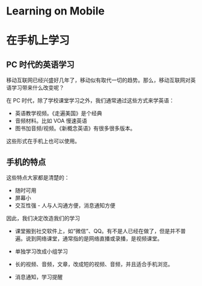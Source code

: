 # Learning on Mobile

# 在手机上学习

## PC 时代的英语学习


移动互联网已经兴盛好几年了，移动似有取代一切的趋势。那么，移动互联网对英语学习带来什么改变呢？


在 PC 时代，除了学校课堂学习之外，我们通常通过这些方式来学英语：

- 英语教学视频。《走遍美国》是个经典
- 音频材料。比如 VOA 慢速英语
- 图书加音频/视频。《新概念英语》有很多很多版本。

这些形式在手机上也可以使用。

## 手机的特点


这些特点大家都是清楚的：

- 随时可用
- 屏幕小
- 交互性强 - 人与人沟通方便，消息通知方便

因此，我们决定改造我们的学习

- 课堂搬到社交软件上，如“微信”、QQ。有不是人已经在做了，但是并不普遍。说到网络课堂，通常指的是网络直播或录播，是视频课堂。

- 单独学习改成小组学习

- 长的视频、音频，文章，改成短的视频、音频，并且适合手机浏览。

- 消息通知，学习提醒









